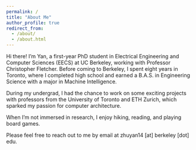 ```yaml
---
permalink: /
title: "About Me"
author_profile: true
redirect_from: 
  - /about/
  - /about.html
---
```


Hi there! I’m Yan, a first-year PhD student in Electrical Engineering and Computer Sciences (EECS) at UC Berkeley, working with Professor Christopher Fletcher. Before coming to Berkeley, I spent eight years in Toronto, where I completed high school and earned a B.A.S. in Engineering Science with a major in Machine Intelligence.

During my undergrad, I had the chance to work on some exciting projects with professors from the University of Toronto and ETH Zurich, which sparked my passion for computer architecture.

When I’m not immersed in research, I enjoy hiking, reading, and playing board games.

Please feel free to reach out to me by email at zhuyan14 [at] berkeley [dot] edu.

<!-- Research Interests
======
TODO -->
